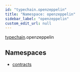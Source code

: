 ```yaml
---
id: "typechain.openzeppelin"
title: "Namespace: openzeppelin"
sidebar_label: "openzeppelin"
custom_edit_url: null
---
```


[typechain](../modules/typechain.md).openzeppelin

## Namespaces

- [contracts](typechain.openzeppelin.contracts.md)
